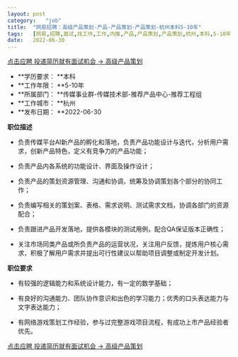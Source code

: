 ```yaml
---
layout:	post
category:	"job"
title:	"网易招聘：高级产品策划-产品-产品策划-产品策划-杭州本科5-10年"
tags:	[网易,招聘,面试,找工作,工作,内推,产品,产品策划,产品策划,杭州,本科,5-10年]
date:	2022-06-30
---
```


[点击应聘 投递简历就有面试机会 ->  高级产品策划](http://mobile.bole.netease.com/bole/boleDetail?id=41242&employeeId=346f03c3cda5f04c&key=all)



- **学历要求： **本科
- **工作年限： **5-10年
- **所属部门： **传媒事业群-传媒技术部-推荐产品中心-推荐工程组
- **工作城市： **杭州
- **发布日期： **2022-06-30



**职位描述**

- 负责传媒平台AI新产品的孵化和落地，负责产品功能设计与迭代，分析用户需求，创新产品特色，定义有竞争力的产品功能；

- 负责产品内各系统的功能设计、界面及操作设计； 

- 负责产品的策划资源管理、沟通和协调，统筹及协调策划各个部分的协同工作； 

- 负责编写相关的策划案、表格、需求说明、测试需求文档，协调各部门的资源配合；

- 负责跟进产品开发落地，提供各模块的测试用例，配合QA保证版本正确性； 

- 关注市场同类产品或所负责产品的运营状况，关注用户反馈，提炼用户核心需求，积极了解用户需求并提出可行性建议以帮助项目调整或制定开发计划。



**职位要求**

- 有较强的逻辑能力和系统设计能力，有一定的数学基础；

- 有良好的沟通能力、团队协作意识和出色的学习能力；优秀的口头表达能力与文字表达能力； 

- 有网络游戏策划工作经验，参与过完整游戏项目流程，有成功上市产品经验者优先。



[点击应聘 投递简历就有面试机会 ->  高级产品策划](http://mobile.bole.netease.com/bole/boleDetail?id=41242&employeeId=346f03c3cda5f04c&key=all)